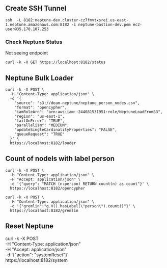 ## Create SSH Tunnel

```
ssh  -L 8182:neptune-dev.cluster-cz7fmvtxsrei.us-east-1.neptune.amazonaws.com:8182 -i neptune-bastion-dev.pem ec2-user@35.170.107.253

```
### Check Neptune Status
Not seeing endpoint

```
curl -k -X GET https://localhost:8182/status
```
## Neptune Bulk Loader
```
curl -k -X POST \
  -H "Content-Type: application/json" \
  -d '{
    "source": "s3://deam-neptune/neptune_person_nodes.csv",
    "format": "opencypher",
    "iamRoleArn": "arn:aws:iam::244081531951:role/NeptuneLoadFromS3",
    "region": "us-east-1",
    "failOnError": "TRUE",
    "parallelism": "MEDIUM",
    "updateSingleCardinalityProperties": "FALSE",
    "queueRequest": "TRUE"
  }' \
  https://localhost:8182/loader
```

## Count of nodels with label person
```
curl -k -X POST \
  -H "Content-Type: application/json" \
  -H "Accept: application/json" \
  -d '{"query": "MATCH (n:person) RETURN count(n) as count"}' \
  https://localhost:8182/opencypher

curl -k -X POST \
  -H "Content-Type: application/json" \
  -d '{"gremlin":"g.V().hasLabel(\"person\").count()"}' \
  https://localhost:8182/gremlin
```
 ## Reset Neptune
  curl -k -X POST \
  -H "Content-Type: application/json" \
  -H "Accept: application/json" \
  -d '{"action": "systemReset"}' \
  https://localhost:8182/system
